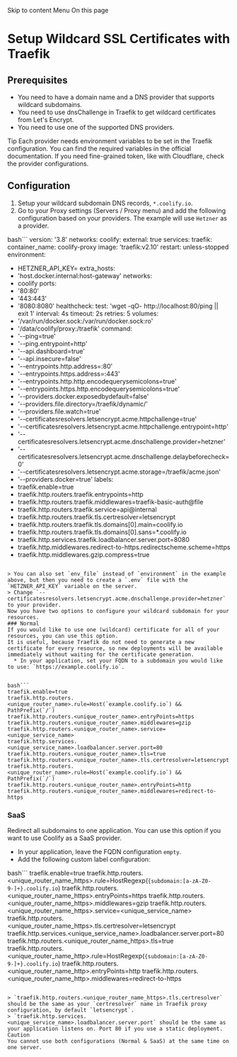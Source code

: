 Skip to content
Menu
On this page
# Setup Wildcard SSL Certificates with Traefik ​
## Prerequisites ​
  * You need to have a domain name and a DNS provider that supports wildcard subdomains.
  * You need to use dnsChallenge in Traefik to get wildcard certificates from Let's Encrypt.
  * You need to use one of the supported DNS providers.


Tip
Each provider needs environment variables to be set in the Traefik configuration. You can find the required variables in the official documentation.
If you need fine-grained token, like with Cloudflare, check the provider configurations.
## Configuration ​
  1. Setup your wildcard subdomain DNS records, `*.coolify.io`.
  2. Go to your Proxy settings (Servers / Proxy menu) and add the following configuration based on your providers. The example will use `Hetzner` as a provider.


bash```
version: '3.8'
networks:
 coolify:
  external: true
services:
 traefik:
  container_name: coolify-proxy
  image: 'traefik:v2.10'
  restart: unless-stopped
  environment:
   - HETZNER_API_KEY=<API Key>
  extra_hosts:
   - 'host.docker.internal:host-gateway'
  networks:
   - coolify
  ports:
   - '80:80'
   - '443:443'
   - '8080:8080'
  healthcheck:
   test: 'wget -qO- http://localhost:80/ping || exit 1'
   interval: 4s
   timeout: 2s
   retries: 5
  volumes:
   - '/var/run/docker.sock:/var/run/docker.sock:ro'
   - '/data/coolify/proxy:/traefik'
  command:
   - '--ping=true'
   - '--ping.entrypoint=http'
   - '--api.dashboard=true'
   - '--api.insecure=false'
   - '--entrypoints.http.address=:80'
   - '--entrypoints.https.address=:443'
   - '--entrypoints.http.http.encodequerysemicolons=true'
   - '--entrypoints.https.http.encodequerysemicolons=true'
   - '--providers.docker.exposedbydefault=false'
   - '--providers.file.directory=/traefik/dynamic/'
   - '--providers.file.watch=true'
   - '--certificatesresolvers.letsencrypt.acme.httpchallenge=true'
   - '--certificatesresolvers.letsencrypt.acme.httpchallenge.entrypoint=http'
   - '--certificatesresolvers.letsencrypt.acme.dnschallenge.provider=hetzner'
   - '--certificatesresolvers.letsencrypt.acme.dnschallenge.delaybeforecheck=0'
   - '--certificatesresolvers.letsencrypt.acme.storage=/traefik/acme.json'
   - '--providers.docker=true'
  labels:
   - traefik.enable=true
   - traefik.http.routers.traefik.entrypoints=http
   - traefik.http.routers.traefik.middlewares=traefik-basic-auth@file
   - traefik.http.routers.traefik.service=api@internal
   - traefik.http.routers.traefik.tls.certresolver=letsencrypt
   - traefik.http.routers.traefik.tls.domains[0].main=coolify.io
   - traefik.http.routers.traefik.tls.domains[0].sans=*.coolify.io
   - traefik.http.services.traefik.loadbalancer.server.port=8080
   - traefik.http.middlewares.redirect-to-https.redirectscheme.scheme=https
   - traefik.http.middlewares.gzip.compress=true
```

> You can also set `env_file` instead of `environment` in the example above, but then you need to create a `.env` file with the `HETZNER_API_KEY` variable on the server.
> Change `--certificatesresolvers.letsencrypt.acme.dnschallenge.provider=hetzner` to your provider.
Now you have two options to configure your wildcard subdomain for your resources.
### Normal ​
If you would like to use one (wildcard) certificate for all of your resources, you can use this option.
It is useful, because Traefik do not need to generate a new certificate for every resource, so new deployments will be available immediately without waiting for the certificate generation.
  * In your application, set your FQDN to a subdomain you would like to use: `https://example.coolify.io`.


bash```
traefik.enable=true
traefik.http.routers.<unique_router_name>.rule=Host(`example.coolify.io`) && PathPrefix(`/`)
traefik.http.routers.<unique_router_name>.entryPoints=https
traefik.http.routers.<unique_router_name>.middlewares=gzip
traefik.http.routers.<unique_router_name>.service=<unique_service_name>
traefik.http.services.<unique_service_name>.loadbalancer.server.port=80
traefik.http.routers.<unique_router_name>.tls=true
traefik.http.routers.<unique_router_name>.tls.certresolver=letsencrypt
traefik.http.routers.<unique_router_name>.rule=Host(`example.coolify.io`) && PathPrefix(`/`)
traefik.http.routers.<unique_router_name>.entryPoints=http
traefik.http.routers.<unique_router_name>.middlewares=redirect-to-https
```

### SaaS ​
Redirect all subdomains to one application. You can use this option if you want to use Coolify as a SaaS provider.
  * In your application, leave the FQDN configuration `empty`.
  * Add the following custom label configuration:


bash```
traefik.enable=true
traefik.http.routers.<unique_router_name_https>.rule=HostRegexp(`{subdomain:[a-zA-Z0-9-]+}.coolify.io`)
traefik.http.routers.<unique_router_name_https>.entryPoints=https
traefik.http.routers.<unique_router_name_https>.middlewares=gzip
traefik.http.routers.<unique_router_name_https>.service=<unique_service_name>
traefik.http.routers.<unique_router_name_https>.tls.certresolver=letsencrypt
traefik.http.services.<unique_service_name>.loadbalancer.server.port=80
traefik.http.routers.<unique_router_name_https>.tls=true
traefik.http.routers.<unique_router_name_http>.rule=HostRegexp(`{subdomain:[a-zA-Z0-9-]+}.coolify.io`)
traefik.http.routers.<unique_router_name_http>.entryPoints=http
traefik.http.routers.<unique_router_name_http>.middlewares=redirect-to-https
```

> `traefik.http.routers.<unique_router_name_https>.tls.certresolver` should be the same as your `certresolver` name in Traefik proxy configuration, by default `letsencrypt`.
> `traefik.http.services.<unique_service_name>.loadbalancer.server.port` should be the same as your application listens on. Port 80 if you use a static deployment.
Caution
You cannot use both configurations (Normal & SaaS) at the same time on one server.
